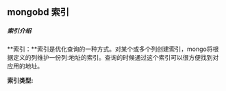 ## mongobd 索引

##### 索引介绍
**索引：**索引是优化查询的一种方式。对某个或多个列创建索引，mongo将根据定义的列维护一份列:地址的索引。查询的时候通过这个索引可以很方便找到对应用的地址。

**索引类型:**